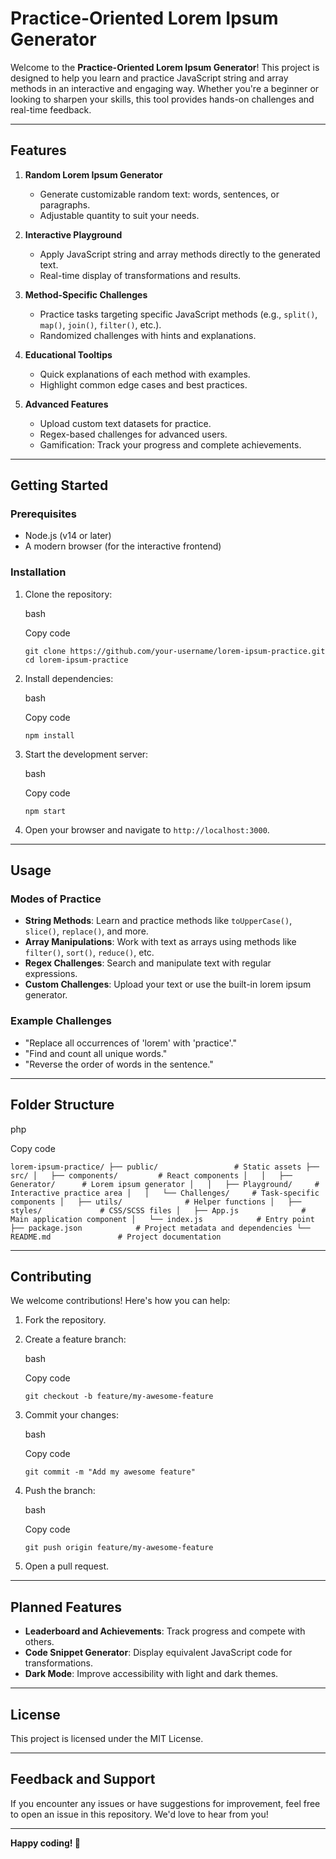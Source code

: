 Practice-Oriented Lorem Ipsum Generator
=======================================

Welcome to the **Practice-Oriented Lorem Ipsum Generator**! This project is designed to help you learn and practice JavaScript string and array methods in an interactive and engaging way. Whether you're a beginner or looking to sharpen your skills, this tool provides hands-on challenges and real-time feedback.

* * * * *

**Features**
------------

1.  **Random Lorem Ipsum Generator**

    -   Generate customizable random text: words, sentences, or paragraphs.
    -   Adjustable quantity to suit your needs.
2.  **Interactive Playground**

    -   Apply JavaScript string and array methods directly to the generated text.
    -   Real-time display of transformations and results.
3.  **Method-Specific Challenges**

    -   Practice tasks targeting specific JavaScript methods (e.g., `split()`, `map()`, `join()`, `filter()`, etc.).
    -   Randomized challenges with hints and explanations.
4.  **Educational Tooltips**

    -   Quick explanations of each method with examples.
    -   Highlight common edge cases and best practices.
5.  **Advanced Features**

    -   Upload custom text datasets for practice.
    -   Regex-based challenges for advanced users.
    -   Gamification: Track your progress and complete achievements.

* * * * *

**Getting Started**
-------------------

### **Prerequisites**

-   Node.js (v14 or later)
-   A modern browser (for the interactive frontend)

### **Installation**

1.  Clone the repository:

    bash

    Copy code

    `git clone https://github.com/your-username/lorem-ipsum-practice.git
    cd lorem-ipsum-practice`

2.  Install dependencies:

    bash

    Copy code

    `npm install`

3.  Start the development server:

    bash

    Copy code

    `npm start`

4.  Open your browser and navigate to `http://localhost:3000`.

* * * * *

**Usage**
---------

### **Modes of Practice**

-   **String Methods**: Learn and practice methods like `toUpperCase()`, `slice()`, `replace()`, and more.
-   **Array Manipulations**: Work with text as arrays using methods like `filter()`, `sort()`, `reduce()`, etc.
-   **Regex Challenges**: Search and manipulate text with regular expressions.
-   **Custom Challenges**: Upload your text or use the built-in lorem ipsum generator.

### **Example Challenges**

-   "Replace all occurrences of 'lorem' with 'practice'."
-   "Find and count all unique words."
-   "Reverse the order of words in the sentence."

* * * * *

**Folder Structure**
--------------------

php

Copy code

`lorem-ipsum-practice/
├── public/                 # Static assets
├── src/
│   ├── components/         # React components
│   │   ├── Generator/      # Lorem ipsum generator
│   │   ├── Playground/     # Interactive practice area
│   │   └── Challenges/     # Task-specific components
│   ├── utils/              # Helper functions
│   ├── styles/             # CSS/SCSS files
│   ├── App.js              # Main application component
│   └── index.js            # Entry point
├── package.json            # Project metadata and dependencies
└── README.md               # Project documentation`

* * * * *

**Contributing**
----------------

We welcome contributions! Here's how you can help:

1.  Fork the repository.
2.  Create a feature branch:

    bash

    Copy code

    `git checkout -b feature/my-awesome-feature`

3.  Commit your changes:

    bash

    Copy code

    `git commit -m "Add my awesome feature"`

4.  Push the branch:

    bash

    Copy code

    `git push origin feature/my-awesome-feature`

5.  Open a pull request.

* * * * *

**Planned Features**
--------------------

-   **Leaderboard and Achievements**: Track progress and compete with others.
-   **Code Snippet Generator**: Display equivalent JavaScript code for transformations.
-   **Dark Mode**: Improve accessibility with light and dark themes.

* * * * *

**License**
-----------

This project is licensed under the MIT License.

* * * * *

**Feedback and Support**
------------------------

If you encounter any issues or have suggestions for improvement, feel free to open an issue in this repository. We'd love to hear from you!

* * * * *

**Happy coding! 🎉**
